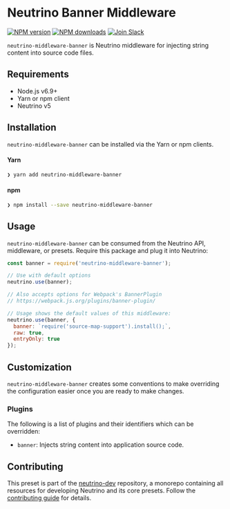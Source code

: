 # Neutrino Banner Middleware
[![NPM version][npm-image]][npm-url] [![NPM downloads][npm-downloads]][npm-url] [![Join Slack][slack-image]][slack-url]

`neutrino-middleware-banner` is Neutrino middleware for injecting string content into source code files.

## Requirements

- Node.js v6.9+
- Yarn or npm client
- Neutrino v5

## Installation

`neutrino-middleware-banner` can be installed via the Yarn or npm clients.

#### Yarn

```bash
❯ yarn add neutrino-middleware-banner
```

#### npm

```bash
❯ npm install --save neutrino-middleware-banner
```

## Usage

`neutrino-middleware-banner` can be consumed from the Neutrino API, middleware, or presets. Require this package
and plug it into Neutrino:

```js
const banner = require('neutrino-middleware-banner');

// Use with default options
neutrino.use(banner);

// Also accepts options for Webpack's BannerPlugin
// https://webpack.js.org/plugins/banner-plugin/

// Usage shows the default values of this middleware:
neutrino.use(banner, {
  banner: `require('source-map-support').install();`,
  raw: true,
  entryOnly: true
});
```

## Customization

`neutrino-middleware-banner` creates some conventions to make overriding the configuration easier once you are ready to
make changes.

### Plugins

The following is a list of plugins and their identifiers which can be overridden:

- `banner`: Injects string content into application source code.

## Contributing

This preset is part of the [neutrino-dev](https://github.com/mozilla-neutrino/neutrino-dev) repository, a monorepo
containing all resources for developing Neutrino and its core presets. Follow the
[contributing guide](../../contributing/README.md) for details.

[npm-image]: https://img.shields.io/npm/v/neutrino-middleware-banner.svg
[npm-downloads]: https://img.shields.io/npm/dt/neutrino-middleware-banner.svg
[npm-url]: https://npmjs.org/package/neutrino-middleware-banner
[slack-image]: https://neutrino-slack.herokuapp.com/badge.svg
[slack-url]: https://neutrino-slack.herokuapp.com/
